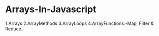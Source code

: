 # Arrays-In-Javascript
1.Arrays
2.ArrayMethods
3.ArrayLoops
4.ArrayFunctions:-Map, Filter & Reduce.
